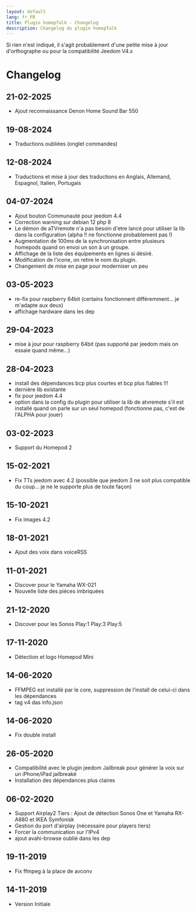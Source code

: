 ```yaml
---
layout: default
lang: fr_FR
title: Plugin homepTalk - Changelog
description: Changelog du plugin homepTalk
---
```

Si rien n'est indiqué, il s'agit probablement d'une petite mise à jour d'orthographe ou pour la compatibilité Jeedom V4.x

Changelog
=========

21-02-2025
----------
* Ajout reconnaissance Denon Home Sound Bar 550

19-08-2024
----------
* Traductions oubliées (onglet commandes)
  
12-08-2024
----------
* Traductions et mise à jour des traductions en Anglais, Allemand, Espagnol, Italien, Portugais

04-07-2024
----------
* Ajout bouton Communauté pour jeedom 4.4
* Correction warning sur debian 12 php 8
* Le démon de aTVremote n'a pas besoin d'etre lancé pour utiliser la lib dans la configuration (alpha !! ne fonctionne probablement pas !)
* Augmentation de 100ms de la synchronisation entre plusieurs homepods quand on envoi un son à un groupe.
* Affichage de la liste des équipements en lignes si désiré.
* Modification de l'icone, on retire le nom du plugin.
* Changement de mise en page pour moderniser un peu

03-05-2023
----------
* re-fix pour raspberry 64bit (certains fonctionnent différemment... je m'adapte aux deux)
* affichage hardware dans les dep

29-04-2023
----------
* mise à jour pour raspberry 64bit (pas supporté par jeedom mais on essaie quand même...)

28-04-2023
--------
* install des dépendances bcp plus courtes et bcp plus fiables !!!
* dernière lib existante
* fix pour jeedom 4.4
* option dans la config du plugin pour utiliser la lib de atvremote s'il est installé quand on parle sur un seul homepod (fonctionne pas, c'est de l'ALPHA pour jouer)

03-02-2023
----------
* Support du Homepod 2

15-02-2021
----------
* Fix TTs jeedom avec 4.2 (possible que jeedom 3 ne soit plus compatible du coup... je ne le supporte plus de toute façon)

15-10-2021
----------
* Fix images 4.2

18-01-2021
----------
* Ajout des voix dans voiceRSS

11-01-2021
----------
* Discover pour le Yamaha WX-021
* Nouvelle liste des pièces imbriquées

21-12-2020
----------
* Discover pour les Sonos Play:1 Play:3 Play:5

17-11-2020
----------
* Détection et logo Homepod Mini

14-06-2020
-------------
* FFMPEG est installé par le core, suppression de l'install de celui-ci dans les dépendances
* tag v4 das info.json

14-06-2020
-------------
* Fix double install

26-05-2020
-------------
* Compatibilité avec le plugin jeedom Jailbreak pour générer la voix sur un iPhone/iPad jailbreaké
* Installation des dépendances plus claires

06-02-2020
-------------
* Support Airplay2 Tiers : Ajout de détection Sonos One et Yamaha RX-A880 et IKEA Symfonisk
* Gestion du port d'airplay (nécessaire pour players tiers)
* Forcer la communication sur l'IPv4
* ajout avahi-browse oublié dans les dep

19-11-2019
-------------

* Fix ffmpeg à la place de avconv

14-11-2019
-------------

* Version Initiale
